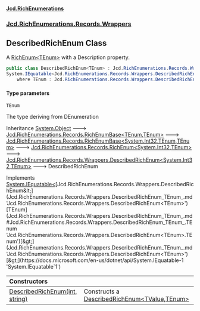 #### [Jcd.RichEnumerations](index.md 'index')

### [Jcd.RichEnumerations.Records.Wrappers](Jcd.RichEnumerations.Records.Wrappers.md 'Jcd.RichEnumerations.Records.Wrappers')

## DescribedRichEnum<TEnum> Class

A [RichEnum&lt;TEnum&gt;](Jcd.RichEnumerations.Records.RichEnum_TEnum_.md 'Jcd.RichEnumerations.Records.RichEnum<TEnum>') with a Description property.

```csharp
public class DescribedRichEnum<TEnum> : Jcd.RichEnumerations.Records.Wrappers.DescribedRichEnum<int, TEnum>,
System.IEquatable<Jcd.RichEnumerations.Records.Wrappers.DescribedRichEnum<TEnum>>
    where TEnum : Jcd.RichEnumerations.Records.Wrappers.DescribedRichEnum<TEnum>
```

#### Type parameters

<a name='Jcd.RichEnumerations.Records.Wrappers.DescribedRichEnum_TEnum_.TEnum'></a>

`TEnum`

The type deriving from DEnumeration

Inheritance [System.Object](https://docs.microsoft.com/en-us/dotnet/api/System.Object 'System.Object') &#129106; [Jcd.RichEnumerations.Records.RichEnumBase&lt;](Jcd.RichEnumerations.Records.RichEnumBase_TEnumeration,TEnumeratedItem_.md 'Jcd.RichEnumerations.Records.RichEnumBase<TEnumeration,TEnumeratedItem>')[TEnum](Jcd.RichEnumerations.Records.Wrappers.DescribedRichEnum_TEnum_.md#Jcd.RichEnumerations.Records.Wrappers.DescribedRichEnum_TEnum_.TEnum 'Jcd.RichEnumerations.Records.Wrappers.DescribedRichEnum<TEnum>.TEnum')[,](Jcd.RichEnumerations.Records.RichEnumBase_TEnumeration,TEnumeratedItem_.md 'Jcd.RichEnumerations.Records.RichEnumBase<TEnumeration,TEnumeratedItem>')[TEnum](Jcd.RichEnumerations.Records.Wrappers.DescribedRichEnum_TEnum_.md#Jcd.RichEnumerations.Records.Wrappers.DescribedRichEnum_TEnum_.TEnum 'Jcd.RichEnumerations.Records.Wrappers.DescribedRichEnum<TEnum>.TEnum')[&gt;](Jcd.RichEnumerations.Records.RichEnumBase_TEnumeration,TEnumeratedItem_.md 'Jcd.RichEnumerations.Records.RichEnumBase<TEnumeration,TEnumeratedItem>') &#129106; [Jcd.RichEnumerations.Records.RichEnumBase&lt;](Jcd.RichEnumerations.Records.RichEnumBase_TValue,TEnumeration,TEnumeratedItem_.md 'Jcd.RichEnumerations.Records.RichEnumBase<TValue,TEnumeration,TEnumeratedItem>')[System.Int32](https://docs.microsoft.com/en-us/dotnet/api/System.Int32 'System.Int32')[,](Jcd.RichEnumerations.Records.RichEnumBase_TValue,TEnumeration,TEnumeratedItem_.md 'Jcd.RichEnumerations.Records.RichEnumBase<TValue,TEnumeration,TEnumeratedItem>')[TEnum](Jcd.RichEnumerations.Records.Wrappers.DescribedRichEnum_TEnum_.md#Jcd.RichEnumerations.Records.Wrappers.DescribedRichEnum_TEnum_.TEnum 'Jcd.RichEnumerations.Records.Wrappers.DescribedRichEnum<TEnum>.TEnum')[,](Jcd.RichEnumerations.Records.RichEnumBase_TValue,TEnumeration,TEnumeratedItem_.md 'Jcd.RichEnumerations.Records.RichEnumBase<TValue,TEnumeration,TEnumeratedItem>')[TEnum](Jcd.RichEnumerations.Records.Wrappers.DescribedRichEnum_TEnum_.md#Jcd.RichEnumerations.Records.Wrappers.DescribedRichEnum_TEnum_.TEnum 'Jcd.RichEnumerations.Records.Wrappers.DescribedRichEnum<TEnum>.TEnum')[&gt;](Jcd.RichEnumerations.Records.RichEnumBase_TValue,TEnumeration,TEnumeratedItem_.md 'Jcd.RichEnumerations.Records.RichEnumBase<TValue,TEnumeration,TEnumeratedItem>') &#129106; [Jcd.RichEnumerations.Records.RichEnum&lt;](Jcd.RichEnumerations.Records.RichEnum_TValue,TEnum_.md 'Jcd.RichEnumerations.Records.RichEnum<TValue,TEnum>')[System.Int32](https://docs.microsoft.com/en-us/dotnet/api/System.Int32 'System.Int32')[,](Jcd.RichEnumerations.Records.RichEnum_TValue,TEnum_.md 'Jcd.RichEnumerations.Records.RichEnum<TValue,TEnum>')[TEnum](Jcd.RichEnumerations.Records.Wrappers.DescribedRichEnum_TEnum_.md#Jcd.RichEnumerations.Records.Wrappers.DescribedRichEnum_TEnum_.TEnum 'Jcd.RichEnumerations.Records.Wrappers.DescribedRichEnum<TEnum>.TEnum')[&gt;](Jcd.RichEnumerations.Records.RichEnum_TValue,TEnum_.md 'Jcd.RichEnumerations.Records.RichEnum<TValue,TEnum>') &#129106; [Jcd.RichEnumerations.Records.Wrappers.DescribedRichEnum&lt;](Jcd.RichEnumerations.Records.Wrappers.DescribedRichEnum_TValue,TEnum_.md 'Jcd.RichEnumerations.Records.Wrappers.DescribedRichEnum<TValue,TEnum>')[System.Int32](https://docs.microsoft.com/en-us/dotnet/api/System.Int32 'System.Int32')[,](Jcd.RichEnumerations.Records.Wrappers.DescribedRichEnum_TValue,TEnum_.md 'Jcd.RichEnumerations.Records.Wrappers.DescribedRichEnum<TValue,TEnum>')[TEnum](Jcd.RichEnumerations.Records.Wrappers.DescribedRichEnum_TEnum_.md#Jcd.RichEnumerations.Records.Wrappers.DescribedRichEnum_TEnum_.TEnum 'Jcd.RichEnumerations.Records.Wrappers.DescribedRichEnum<TEnum>.TEnum')[&gt;](Jcd.RichEnumerations.Records.Wrappers.DescribedRichEnum_TValue,TEnum_.md 'Jcd.RichEnumerations.Records.Wrappers.DescribedRichEnum<TValue,TEnum>') &#129106; DescribedRichEnum<TEnum>

Implements [System.IEquatable&lt;](https://docs.microsoft.com/en-us/dotnet/api/System.IEquatable-1 'System.IEquatable`1')[Jcd.RichEnumerations.Records.Wrappers.DescribedRichEnum&lt;](Jcd.RichEnumerations.Records.Wrappers.DescribedRichEnum_TEnum_.md 'Jcd.RichEnumerations.Records.Wrappers.DescribedRichEnum<TEnum>')[TEnum](Jcd.RichEnumerations.Records.Wrappers.DescribedRichEnum_TEnum_.md#Jcd.RichEnumerations.Records.Wrappers.DescribedRichEnum_TEnum_.TEnum 'Jcd.RichEnumerations.Records.Wrappers.DescribedRichEnum<TEnum>.TEnum')[&gt;](Jcd.RichEnumerations.Records.Wrappers.DescribedRichEnum_TEnum_.md 'Jcd.RichEnumerations.Records.Wrappers.DescribedRichEnum<TEnum>')[&gt;](https://docs.microsoft.com/en-us/dotnet/api/System.IEquatable-1 'System.IEquatable`1')

| Constructors                                                                                                                                                                                                                      |                                                                                                                                                                                                        |
|:----------------------------------------------------------------------------------------------------------------------------------------------------------------------------------------------------------------------------------|:-------------------------------------------------------------------------------------------------------------------------------------------------------------------------------------------------------|
| [DescribedRichEnum(int, string)](Jcd.RichEnumerations.Records.Wrappers.DescribedRichEnum_TEnum_.DescribedRichEnum(int,string).md 'Jcd.RichEnumerations.Records.Wrappers.DescribedRichEnum<TEnum>.DescribedRichEnum(int, string)') | Constructs a [DescribedRichEnum&lt;TValue,TEnum&gt;](Jcd.RichEnumerations.Records.Wrappers.DescribedRichEnum_TValue,TEnum_.md 'Jcd.RichEnumerations.Records.Wrappers.DescribedRichEnum<TValue,TEnum>') |
